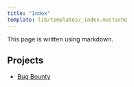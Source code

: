 ```yaml
---
title: "Index"
template: lib/templates/_index.mustache
---
```


This page is written using markdown.

## Projects 

- [Bug Bounty](projects/project_1.html)
